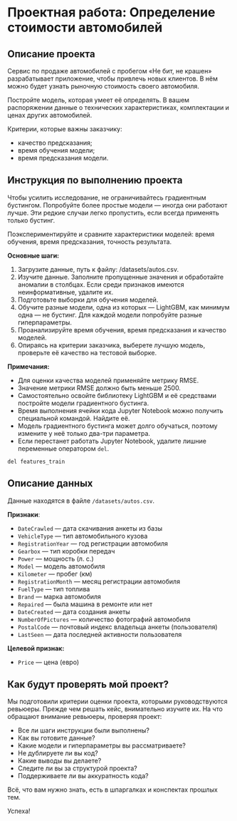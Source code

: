 # Проектная работа: Определение стоимости автомобилей

## Описание проекта
Сервис по продаже автомобилей с пробегом «Не бит, не крашен» разрабатывает приложение, чтобы привлечь новых клиентов. В нём можно будет узнать рыночную стоимость своего автомобиля. 

Постройте модель, которая умеет её определять. В вашем распоряжении данные о технических характеристиках, комплектации и ценах других автомобилей.

Критерии, которые важны заказчику:
- качество предсказания;
- время обучения модели;
- время предсказания модели.

## Инструкция по выполнению проекта

Чтобы усилить исследование, не ограничивайтесь градиентным бустингом. Попробуйте более простые модели — иногда они работают лучше. Эти редкие случаи легко пропустить, если всегда применять только бустинг. 

Поэкспериментируйте и сравните характеристики моделей: время обучения, время предсказания, точность результата.

**Основные шаги:**

1. Загрузите данные, путь к файлу: /datasets/autos.csv.
2. Изучите данные. Заполните пропущенные значения и обработайте аномалии в столбцах. Если среди признаков имеются неинформативные, удалите их.
3. Подготовьте выборки для обучения моделей.
4. Обучите разные модели, одна из которых — LightGBM, как минимум одна — не бустинг. Для каждой модели попробуйте разные гиперпараметры.
5. Проанализируйте время обучения, время предсказания и качество моделей.
6. Опираясь на критерии заказчика, выберете лучшую модель, проверьте её качество на тестовой выборке.

**Примечания:**
- Для оценки качества моделей применяйте метрику RMSE.
- Значение метрики RMSE должно быть меньше 2500.
- Самостоятельно освойте библиотеку LightGBM и её средствами постройте модели градиентного бустинга.
- Время выполнения ячейки кода Jupyter Notebook можно получить специальной командой. Найдите её.
- Модель градиентного бустинга может долго обучаться, поэтому измените у неё только два-три параметра.
- Если перестанет работать Jupyter Notebook, удалите лишние переменные оператором `del`.

`del features_train`


## Описание данных

Данные находятся в файле `/datasets/autos.csv`.

**Признаки**: 
- `DateCrawled` — дата скачивания анкеты из базы
- `VehicleType` — тип автомобильного кузова
- `RegistrationYear` — год регистрации автомобиля
- `Gearbox` — тип коробки передач
- `Power` — мощность (л. с.)
- `Model` — модель автомобиля
- `Kilometer` — пробег (км)
- `RegistrationMonth` — месяц регистрации автомобиля
- `FuelType` — тип топлива
- `Brand` — марка автомобиля
- `Repaired` — была машина в ремонте или нет
- `DateCreated` — дата создания анкеты
- `NumberOfPictures` — количество фотографий автомобиля
- `PostalCode` — почтовый индекс владельца анкеты (пользователя)
- `LastSeen` — дата последней активности пользователя

**Целевой признак:** 
- `Price` — цена (евро)

## Как будут проверять мой проект?
Мы подготовили критерии оценки проекта, которыми руководствуются ревьюеры. Прежде чем решать кейс, внимательно изучите их.
На что обращают внимание ревьюеры, проверяя проект:

- Все ли шаги инструкции были выполнены?
- Как вы готовите данные?
- Какие модели и гиперпараметры вы рассматриваете?
- Не дублируете ли вы код?
- Какие выводы вы делаете?
- Следите ли вы за структурой проекта?
- Поддерживаете ли вы аккуратность кода?

Всё, что вам нужно знать, есть в шпаргалках и конспектах прошлых тем.

Успеха!